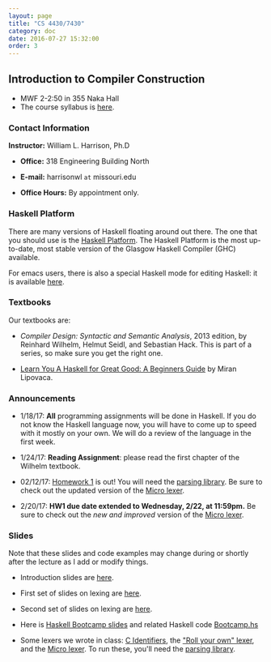 ```yaml
---
layout: page
title: "CS 4430/7430"
category: doc
date: 2016-07-27 15:32:00
order: 3
---
```


## Introduction to Compiler Construction

* MWF 2-2:50 in 355 Naka Hall
* The course syllabus is <a href="https://harrisonwl.github.io/assets/courses/compilers/spring2017/admin/4430-syllabus.pdf">here</a>.

### Contact Information

__Instructor:__ William L. Harrison, Ph.D

* __Office:__ 318 Engineering Building North

* __E-mail:__ harrisonwl `at` missouri.edu

* __Office Hours:__ By appointment only.


### Haskell Platform

There are many versions of Haskell floating around out there. The one that you should use is
the <a href="https://www.haskell.org/platform/">Haskell Platform</a>. The Haskell Platform is the most up-to-date, most stable version of the Glasgow Haskell Compiler (GHC) available.

For emacs users, there is also a special Haskell mode for editing Haskell: it is available
<a href="https://github.com/haskell/haskell-mode">here</a>.

### Textbooks

Our textbooks are:

* _Compiler Design: Syntactic and Semantic Analysis_, 2013 edition, by Reinhard Wilhelm, Helmut Seidl, and Sebastian Hack. This is part of a series, so make sure you get the right one.

* <a href="http://learnyouahaskell.com">Learn You A Haskell for Great Good: A Beginners Guide</a> by Miran Lipovaca.


### Announcements

* 1/18/17: __All__ programming assignments will be done in Haskell. If you do not know the Haskell language now, you will have to come up to speed with it mostly on your own. We will do a review of the language in the first week.

* 1/24/17: __Reading Assignment__: please read the first chapter of the Wilhelm textbook.

* 02/12/17: <a href="https://harrisonwl.github.io/assets/courses/compilers/spring2017/homework/4430_HW1_spr17.pdf">Homework 1</a> is out! 
You will need the <a href="https://harrisonwl.github.io/assets/courses/compilers/spring2017/code/Parsing.lhs">parsing library</a>. Be sure to check out the updated version of the <a href="https://harrisonwl.github.io/assets/courses/compilers/spring2017/code/MicroLexer.hs">Micro lexer</a>. 

* 2/20/17: __HW1 due date extended to Wednesday, 2/22, at 11:59pm.__ Be sure to check out the _new and improved_ version of the <a href="https://harrisonwl.github.io/assets/courses/compilers/spring2017/code/MicroLexer.hs">Micro lexer</a>.

### Slides

Note that these slides and code examples may change during or shortly after the lecture as I add or modify things.

* Introduction slides are <a href="https://harrisonwl.github.io/assets/courses/compilers/spring2017/slides/Introduction.pdf">here</a>.

* First set of slides on lexing are <a href="https://harrisonwl.github.io/assets/courses/compilers/spring2017/slides/Lexing1.pdf">here</a>.

* Second set of slides on lexing are <a href="https://harrisonwl.github.io/assets/courses/compilers/spring2017/slides/Lexing2.pdf">here</a>.

* Here is <a href="https://harrisonwl.github.io/assets/courses/compilers/spring2017/slides/HaskellBootcamp.pdf">Haskell Bootcamp slides</a> and related Haskell code <a href="https://harrisonwl.github.io/assets/courses/compilers/spring2017/slides/Bootcamp.hs">Bootcamp.hs</a>

* Some lexers we wrote in class:
    <a href="https://harrisonwl.github.io/assets/courses/compilers/spring2017/code/CIdentifiers.hs">C Identifiers</a>, the
    <a href="https://harrisonwl.github.io/assets/courses/compilers/spring2017/code/RollYourOwnLexer.hs">\"Roll your own\" lexer</a>, and the
    <a href="https://harrisonwl.github.io/assets/courses/compilers/spring2017/code/MicroLexer.hs">Micro lexer</a>. To run these, you'll need
    the     <a href="https://harrisonwl.github.io/assets/courses/compilers/spring2017/code/Parsing.lhs">parsing library</a>.



